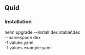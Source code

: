 ## Quid 

### Installation

helm upgrade --install dex stable\dex \
    --namespace dex \
    -f values.yaml \
    -f values.example.yaml 
``` 
